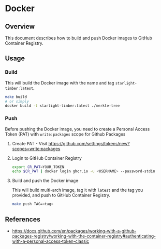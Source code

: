 # Docker

## Overview

This document describes how to build and push Docker images to GitHub Container Registry.

## Usage

### Build

This will build the Docker image with the name and tag `starlight-timber:latest`.

```bash
make build
# or simply
docker build -t starlight-timber:latest ./merkle-tree
```

### Push

Before pushing the Docker image, you need to create a Personal Access Token (PAT) with `write:packages` scope for Github Packages

1. Create PAT - Visit <https://github.com/settings/tokens/new?scopes=write:packages>
2. Login to GitHub Container Registry

    ```bash
    export CR_PAT=YOUR_TOKEN
    echo $CR_PAT | docker login ghcr.io -u <USERNAME> --password-stdin
    ```

3. Build and push the Docker image

    This will build multi-arch image, tag it with `latest` and the tag you provided, and push to GitHub Container Registry.

    ```bash
    make push TAG=<tag>
    ```

## References

- <https://docs.github.com/en/packages/working-with-a-github-packages-registry/working-with-the-container-registry#authenticating-with-a-personal-access-token-classic>
